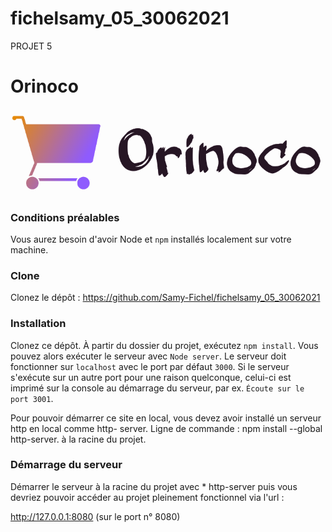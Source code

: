 # fichelsamy_05_30062021
PROJET 5

# Orinoco #
![Orinoco Projet 5](https://github.com/Samy-Fichel/fichelsamy_05_30062021/blob/master/back-end/images/logo_orinoco.png)

### Conditions préalables ###

Vous aurez besoin d'avoir Node et `npm` installés localement sur votre machine.

### Clone ###
Clonez le dépôt : https://github.com/Samy-Fichel/fichelsamy_05_30062021

### Installation ###

Clonez ce dépôt. À partir du dossier du projet, exécutez `npm install`. 
Vous pouvez alors exécuter le serveur avec `Node server`.
Le serveur doit fonctionner sur `localhost` avec le port par défaut `3000`. Si le
serveur s'exécute sur un autre port pour une raison quelconque, celui-ci est imprimé sur la
console au démarrage du serveur, par ex. `Écoute sur le port 3001`.

Pour pouvoir démarrer ce site en local, vous devez avoir installé un serveur http en local comme http- server. Ligne de commande : npm install --global http-server. à la racine du projet.

### Démarrage du serveur ###

Démarrer le serveur à la racine du projet avec * http-server puis vous devriez pouvoir accéder au projet pleinement fonctionnel via l'url : 

http://127.0.0.1:8080 (sur le port n° 8080) 

